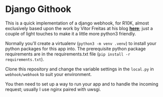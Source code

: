 # Django Githook

This is a quick implementation of a django webhook, for R10K, almost exclusively based upon the work
by Vitor Freitas at his blog **[here](https://simpleisbetterthancomplex.com/tutorial/2016/10/31/how-to-handle-github-webhooks-using-django.html)**; just a couple of light touches to make it a little more python3 friendly.

Normally you'll create a virtualenv (`python3 -m venv .venv`) to install your python packages for this app into.
The prerequisite python package requirements are in the requirements.txt file (`pip install -r requirements.txt`).

Clone this repository and change the variable settings in the `local.py` in `webhook/webhook` to suit your environment.

You then need to set up a way to run your app and to handle the incoming request; usually I use nginx paired with uwsgi.
